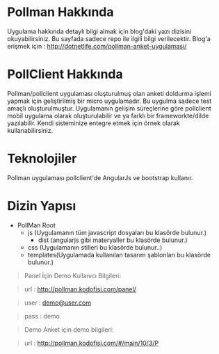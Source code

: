 Pollman Hakkında
=
Uygulama hakkında detaylı bilgi almak için blog'daki yazı dizisini okuyabilirsiniz. 
Bu sayfada sadece repo ile ilgili bilgi verilecektir.
Blog'a erişmek için : 
http://dotnetlife.com/pollman-anket-uygulamasi/

PollClient Hakkında
=
Pollman/pollclient uygulaması oluşturulmuş olan anketi doldurma işlemi yapmak için geliştirilmiş bir micro uygulamadır. Bu uygulma sadece test amaçlı oluşturulmuştur. Uygulamanın gelişim süreçlerine göre pollclient mobil uygulama olarak oluşturulabilir ve ya farklı bir frameworkte/dilde yazılabilir. Kendi sisteminize entegre etmek için örnek olarak kullanabilirsiniz.

Teknolojiler
=
Pollman uygulaması pollclient'de AngularJs ve bootstrap kullanır.

Dizin Yapısı
=
+ PollMan Root
  * js (Uygulamanın tüm javascript dosyaları bu klasörde bulunur.)
    * dist (angularjs gibi materyaller bu klasörde bulunur.)
   * css (Uygulamanın stilleri bu klasörde bulunur..)
  *  templates(Uygulamada kullanılan tasarım şablonları bu klasörde bulunur.)

>Panel İçin Demo Kullanıcı Bilgileri:

>url : http://pollman.kodofisi.com/panel/

>user : demo@user.com

>pass : demo

>Demo Anket için demo bilgileri:

>url : http://pollman.kodofisi.com/#/main/10/3/P
